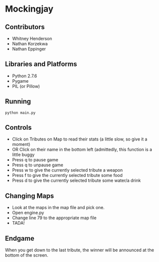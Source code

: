 # Mockingjay


## Contributors
- Whitney Henderson
- Nathan Korzekwa
- Nathan Eppinger

## Libraries and Platforms
- Python 2.7.6
- Pygame
- PIL (or Pillow)


## Running
```
python main.py
```

## Controls
- Click on Tributes on Map to read their stats (a little slow, so give it a moment)
- OR Click on their name in the bottom left (admittedly, this function is a little buggy
- Press q to pause game
- Press q to unpause game
- Press w to give the currently selected tribute a weapon
- Press f to give the currently selected tribute some food
- Press d to give the currently selected tribute some water/a drink

## Changing Maps
- Look at the maps in the map file and pick one.
- Open engine.py
- Change line 79 to the appropriate map file
- TADA!

## Endgame
When you get down to the last tribute, the winner will be announced at the bottom of the screen.